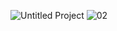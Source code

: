 
![Untitled Project](https://github.com/user-attachments/assets/92a6c0ec-9cf6-4393-afda-41a373493b43)
![02](https://github.com/user-attachments/assets/76838d81-374b-47ac-a307-274cccac9202)
